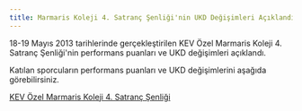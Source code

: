 ```yaml
---
title: Marmaris Koleji 4. Satranç Şenliği'nin UKD Değişimleri Açıklandı
---
```

18-19 Mayıs 2013 tarihlerinde gerçekleştirilen KEV Özel Marmaris Koleji 4. Satranç Şenliği'nin performans puanları ve UKD değişimleri açıklandı.

Katılan sporcuların performans puanları ve UKD değişimlerini aşağıda görebilirsiniz.

[KEV Özel Marmaris Koleji 4. Satranç Şenliği](http://ukd.tsf.org.tr/turnuvadurumu.php?t=hg&tid=4766)
